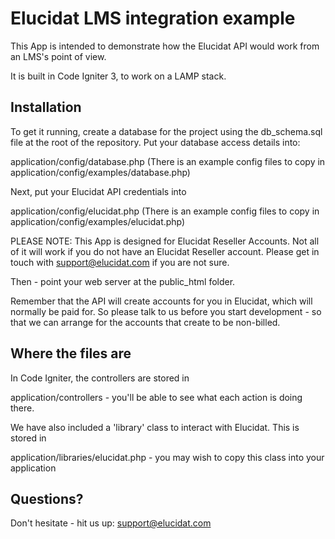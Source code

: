 # Elucidat LMS integration example

This App is intended to demonstrate how the Elucidat API would work from an LMS's point of view.

It is built in Code Igniter 3, to work on a LAMP stack.


## Installation

To get it running, create a database for the project using the db_schema.sql file at the root of the repository.
Put your database access details into:

application/config/database.php
(There is an example config files to copy in application/config/examples/database.php)

Next, put your Elucidat API credentials into 

application/config/elucidat.php
(There is an example config files to copy in application/config/examples/elucidat.php)

PLEASE NOTE: This App is designed for Elucidat Reseller Accounts. Not all of it will work if you do not have an Elucidat Reseller account. Please get in touch with support@elucidat.com if you are not sure.

Then - point your web server at the public_html folder.

Remember that the API will create accounts for you in Elucidat, which will normally be paid for. So please talk to us before you start development - so that we can arrange for the accounts that create to be non-billed.


## Where the files are

In Code Igniter, the controllers are stored in

application/controllers - you'll be able to see what each action is doing there.

We have also included a 'library' class to interact with Elucidat. This is stored in

application/libraries/elucidat.php - you may wish to copy this class into your application



## Questions?

Don't hesitate - hit us up: support@elucidat.com
